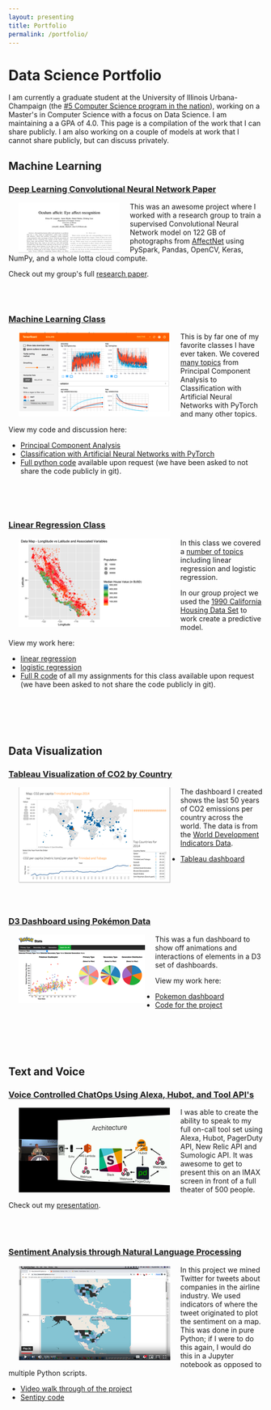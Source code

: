 ```yaml
---
layout: presenting
title: Portfolio
permalink: /portfolio/
---
```


# Data Science Portfolio

I am currently a graduate student at the University of Illinois Urbana-Champaign (the [#5 Computer Science program in the nation](https://www.usnews.com/best-graduate-schools/top-science-schools/computer-science-rankings)), working on a Master's in Computer Science with a focus on Data Science. I am maintaining a a GPA of 4.0. This page is a compilation of the work that I can share publicly. I am also working on a couple of models at work that I cannot share publicly, but can discuss privately.

## Machine Learning

### [Deep Learning Convolutional Neural Network Paper](/images/portfolio/Oculum_afficit.pdf)

[<img align="left" src="/images/portfolio/deep_learning_paper.PNG" hspace="20">](/images/portfolio/Oculum_afficit.pdf)

This was an awesome project where I worked with a research group to train a supervised Convolutional Neural Network model on 122 GB of photographs from [AffectNet](http://mohammadmahoor.com/affectnet/) using PySpark, Pandas, OpenCV, Keras, NumPy, and a whole lotta cloud compute.

Check out my group's full [research paper](/images/portfolio/Oculum_afficit.pdf).

<br/>
<br/>

### [Machine Learning Class](https://colab.research.google.com/drive/12iauR6WPjcEejtAY-qS_s3DTVVUCN1LX)

[<img align="left" src="/images/portfolio/hw8_tensor_board.PNG" hspace="20">](https://colab.research.google.com/drive/12iauR6WPjcEejtAY-qS_s3DTVVUCN1LX)

This is by far one of my favorite classes I have ever taken. We covered [many topics](https://courses.engr.illinois.edu/cs498aml/sp2019/) from Principal Component Analysis to Classification with Artificial Neural Networks with PyTorch and many other topics.

View my code and discussion here:
* [Principal Component Analysis](https://colab.research.google.com/drive/13NjeraDoDESv_lXErcTi71n1XdQ2jmVi)
* [Classification with Artificial Neural Networks with PyTorch](https://colab.research.google.com/drive/12iauR6WPjcEejtAY-qS_s3DTVVUCN1LX)
* [Full python code](https://gitlab.com/aaronblythe/applied_machine_learning) available upon request (we have been asked to not share the code publicly in git).

<br/>
<br/>
<br/>

### [Linear Regression Class](/images/portfolio/Data_Analysis.html)

[<img align="left" src="/images/portfolio/california_data_analysis.PNG" hspace="20">](/images/portfolio/Data_Analysis.html)

In this class we covered a [number of topics](http://daviddalpiaz.github.io/appliedstats/index.html) including linear regression and logistic regression.

In our group project we used the [1990 California Housing Data Set](/images/portfolio/Data_Analysis.html) to work create a predictive model.

View my work here:
* [linear regression](/images/portfolio/w09-hw-ablythe.html)
* [logistic regression](/images/portfolio/w10-hw-ablythe.html)
* [Full R code](https://gitlab.com/aaronblythe/stat420) of all my assignments for this class available upon request (we have been asked to not share the code publicly in git).

<br/>
<br/>
<br/>
<br/>

## Data Visualization

### [Tableau Visualization of CO2 by Country](https://public.tableau.com/profile/aaron.blythe#!/vizhome/CO2EmissionsperCountryWDIData/Dashboard)

[<img align="left" src="/images/portfolio/tableau_co2.PNG" hspace="20">](https://public.tableau.com/profile/aaron.blythe#!/vizhome/CO2EmissionsperCountryWDIData/Dashboard)

The dashboard I created shows the last 50 years of CO2 emissions per country across the world. The data is from the [World Development Indicators Data](https://datacatalog.worldbank.org/dataset/world-development-indicators).

* [Tableau dashboard](https://public.tableau.com/profile/aaron.blythe#!/vizhome/CO2EmissionsperCountryWDIData/Dashboard)

<br/>
<br/>
<br/>
<br/>

### [D3 Dashboard using Pokémon Data](https://aaronblythe.gitlab.io/page/pokemon_d3/)

[<img align="left" src="/images/portfolio/pokemon_D3.PNG" hspace="20">](https://aaronblythe.gitlab.io/page/pokemon_d3/)

This was a fun dashboard to show off animations and interactions of elements in a D3 set of dashboards.

View my work here:
* [Pokemon dashboard](https://aaronblythe.gitlab.io/page/pokemon_d3/)
* [Code for the project](https://gitlab.com/aaronblythe/aaronblythe.gitlab.io/tree/master/content/page)
<br/>
<br/>
<br/>
<br/>

## Text and Voice

### [Voice Controlled ChatOps Using Alexa, Hubot, and Tool API's](https://www.youtube.com/watch?v=nctOtUj41VQ)

[<img align="left" src="/images/portfolio/alexa_chatops.PNG" hspace="20">](https://www.youtube.com/watch?v=nctOtUj41VQ)

I was able to create the ability to speak to my full on-call tool set using Alexa, Hubot, PagerDuty API, New Relic API and Sumologic API. It was awesome to get to present this on an IMAX screen in front of a full theater of 500 people.

Check out my [presentation](https://www.youtube.com/watch?v=nctOtUj41VQ). 
<br/>
<br/>
<br/>
<br/>

### [Sentiment Analysis through Natural Language Processing](https://www.youtube.com/watch?v=H5xGwsJ76dw)

[<img align="left" src="/images/portfolio/sentipy.PNG" hspace="20">](https://www.youtube.com/watch?v=H5xGwsJ76dw)

In this project we mined Twitter for tweets about companies in the airline industry. We used indicators of where the tweet originated to plot the sentiment on a map. This was done in pure Python; if I were to do this again, I would do this in a Jupyter notebook as opposed to multiple Python scripts.

* [Video walk through of the project](https://www.youtube.com/watch?v=H5xGwsJ76dw)
* [Sentipy code](https://gitlab.com/aaronblythe/sentipy/)


<br/>
<br/>
